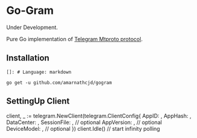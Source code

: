 # Go-Gram

Under Development.

Pure Go implementation of [Telegram Mtproto protocol](https://core.telegram.org/mtproto/description).



## Installation
    []: # Language: markdown

    go get -u github.com/amarnathcjd/gogram

    
## SettingUp Client
   client, _ := telegram.NewClient(telegram.ClientConfig{
         AppID: ,
         AppHash: ,
         DataCenter: ,
         SessionFile: , // optional
         AppVersion: , // optional 
         DeviceModel: , // optional 
   })
   client.Idle() // start infinity polling


